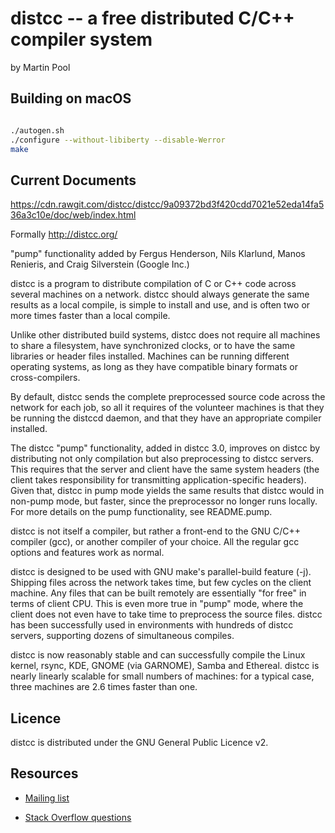 # distcc -- a free distributed C/C++ compiler system

by Martin Pool

## Building on macOS

```bash

./autogen.sh
./configure --without-libiberty --disable-Werror
make

```

## Current Documents
https://cdn.rawgit.com/distcc/distcc/9a09372bd3f420cdd7021e52eda14fa536a3c10e/doc/web/index.html

Formally http://distcc.org/

"pump" functionality added by
Fergus Henderson, Nils Klarlund, Manos Renieris, and Craig Silverstein (Google Inc.)

distcc is a program to distribute compilation of C or C++ code across
several machines on a network. distcc should always generate the same
results as a local compile, is simple to install and use, and is often
two or more times faster than a local compile.

Unlike other distributed build systems, distcc does not require all
machines to share a filesystem, have synchronized clocks, or to have
the same libraries or header files installed. Machines can be running
different operating systems, as long as they have compatible binary
formats or cross-compilers.

By default, distcc sends the complete preprocessed source code across
the network for each job, so all it requires of the volunteer machines
is that they be running the distccd daemon, and that they have an
appropriate compiler installed.

The distcc "pump" functionality, added in distcc 3.0, improves on
distcc by distributing not only compilation but also preprocessing to
distcc servers. This requires that the server and client have the same
system headers (the client takes responsibility for transmitting
application-specific headers).  Given that, distcc in pump mode yields
the same results that distcc would in non-pump mode, but faster, since
the preprocessor no longer runs locally. For more details on the pump
functionality, see README.pump.

distcc is not itself a compiler, but rather a front-end to the GNU
C/C++ compiler (gcc), or another compiler of your choice. All the
regular gcc options and features work as normal.

distcc is designed to be used with GNU make's parallel-build feature
(-j). Shipping files across the network takes time, but few cycles on
the client machine. Any files that can be built remotely are
essentially "for free" in terms of client CPU.  This is even more true
in "pump" mode, where the client does not even have to take time to
preprocess the source files.  distcc has been successfully used in
environments with hundreds of distcc servers, supporting dozens of
simultaneous compiles.

distcc is now reasonably stable and can successfully compile the Linux
kernel, rsync, KDE, GNOME (via GARNOME), Samba and Ethereal.  distcc
is nearly linearly scalable for small numbers of machines: for a
typical case, three machines are 2.6 times faster than one.

## Licence

distcc is distributed under the GNU General Public Licence v2.

## Resources

 * [Mailing list](https://lists.samba.org/mailman/listinfo/distcc)

 * [Stack Overflow questions](http://stackoverflow.com/questions/tagged/distcc)

